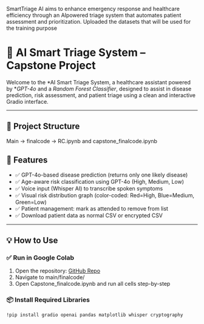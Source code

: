 SmartTriage AI aims to enhance emergency response and healthcare efficiency through an AIpowered triage system that automates patient assessment and prioritization. 
Uploaded the datasets that will be used for the training purpose
# 🧠 AI Smart Triage System – Capstone Project

Welcome to the *AI Smart Triage System, a healthcare assistant powered by **GPT-4o* and a *Random Forest Classifier*, designed to assist in disease prediction, risk assessment, and patient triage using a clean and interactive Gradio interface.

---

## 📁 Project Structure

Main -> finalcode -> RC.ipynb and capstone_finalcode.ipynb
## 🚀 Features

- ✅ GPT-4o-based disease prediction (returns only one likely disease)
- ✅ Age-aware risk classification using GPT-4o (High, Medium, Low)
- ✅ Voice input (Whisper AI) to transcribe spoken symptoms
- ✅ Visual risk distribution graph (color-coded: Red=High, Blue=Medium, Green=Low)
- ✅ Patient management: mark as attended to remove from list
- ✅ Download patient data as normal CSV or encrypted CSV

---

## 💡 How to Use

### ✅ Run in Google Colab

1. Open the repository: [GitHub Repo](https://github.com/capstoneGroup5110/AI-smart-triage)
2. Navigate to main/finalcode/
3. Open Capstone_finalcode.ipynb and run all cells step-by-step

### 📦 Install Required Libraries

```bash
!pip install gradio openai pandas matplotlib whisper cryptography
